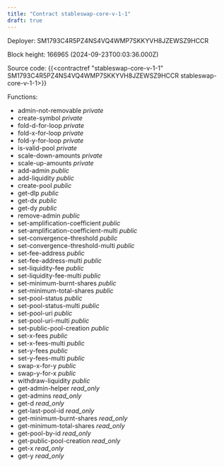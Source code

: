 ```yaml
---
title: "Contract stableswap-core-v-1-1"
draft: true
---
```

Deployer: SM1793C4R5PZ4NS4VQ4WMP7SKKYVH8JZEWSZ9HCCR


 



Block height: 166965 (2024-09-23T00:03:36.000Z)

Source code: {{<contractref "stableswap-core-v-1-1" SM1793C4R5PZ4NS4VQ4WMP7SKKYVH8JZEWSZ9HCCR stableswap-core-v-1-1>}}

Functions:

* admin-not-removable _private_
* create-symbol _private_
* fold-d-for-loop _private_
* fold-x-for-loop _private_
* fold-y-for-loop _private_
* is-valid-pool _private_
* scale-down-amounts _private_
* scale-up-amounts _private_
* add-admin _public_
* add-liquidity _public_
* create-pool _public_
* get-dlp _public_
* get-dx _public_
* get-dy _public_
* remove-admin _public_
* set-amplification-coefficient _public_
* set-amplification-coefficient-multi _public_
* set-convergence-threshold _public_
* set-convergence-threshold-multi _public_
* set-fee-address _public_
* set-fee-address-multi _public_
* set-liquidity-fee _public_
* set-liquidity-fee-multi _public_
* set-minimum-burnt-shares _public_
* set-minimum-total-shares _public_
* set-pool-status _public_
* set-pool-status-multi _public_
* set-pool-uri _public_
* set-pool-uri-multi _public_
* set-public-pool-creation _public_
* set-x-fees _public_
* set-x-fees-multi _public_
* set-y-fees _public_
* set-y-fees-multi _public_
* swap-x-for-y _public_
* swap-y-for-x _public_
* withdraw-liquidity _public_
* get-admin-helper _read_only_
* get-admins _read_only_
* get-d _read_only_
* get-last-pool-id _read_only_
* get-minimum-burnt-shares _read_only_
* get-minimum-total-shares _read_only_
* get-pool-by-id _read_only_
* get-public-pool-creation _read_only_
* get-x _read_only_
* get-y _read_only_
